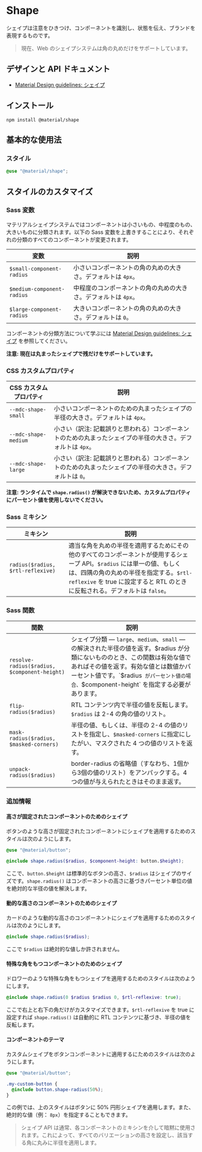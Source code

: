<!--docs:
title: "Shape"
layout: detail
section: components
excerpt: "Shapes direct attention, identify components, communicate state, and express brand."
path: /catalog/shape/
-->

# Shape

シェイプは注意をひきつけ、コンポーネントを識別し、状態を伝え、ブランドを表現するものです。

> 現在、Web のシェイプシステムは角の丸めだけをサポートしています。

## デザインと API ドキュメント

<ul class="icon-list">
  <li class="icon-list-item icon-list-item--spec">
    <a href="https://material.io/go/design-shape">Material Design guidelines: シェイプ</a>
  </li>
</ul>

## インストール

```
npm install @material/shape
```

## 基本的な使用法

### スタイル

```scss
@use "@material/shape";
```

## スタイルのカスタマイズ

### Sass 変数

マテリアルシェイプシステムではコンポーネントは小さいもの、中程度のもの、大きいものに分類されます。以下の Sass 変数を上書きすることにより、それぞれの分類のすべてのコンポーネントが変更されます。

変数 | 説明
--- | ---
`$small-component-radius` | 小さいコンポーネントの角の丸めの大きさ。デフォルトは `4px`。
`$medium-component-radius` | 中程度のコンポーネントの角の丸めの大きさ。デフォルトは `4px`。
`$large-component-radius` | 大きいコンポーネントの角の丸めの大きさ。デフォルトは `0`。

コンポーネントの分類方法について学ぶには [Material Design guidelines: シェイプ](https://material.io/go/design-shape) を参照してください。

**注意: 現在は丸まったシェイプで残だけをサポートしています。**

### CSS カスタムプロパティ

CSS カスタムプロパティ | 説明
--- | ---
`--mdc-shape-small` | 小さいコンポーネントのための丸まったシェイプの半径の大きさ。デフォルトは `4px`。
`--mdc-shape-medium` | 小さい（訳注: 記載誤りと思われる）コンポーネントのための丸まったシェイプの半径の大きさ。デフォルトは `4px`。
`--mdc-shape-large` | 小さい（訳注: 記載誤りと思われる）コンポーネントのための丸まったシェイプの半径の大きさ。デフォルトは `0`。

**注意: ランタイムで  `shape.radius()` が解決できないため、カスタムプロパティにパーセント値を使用しないでください。**

### Sass ミキシン

ミキシン | 説明
--- | ---
`radius($radius, $rtl-reflexive)` | 適当な角を丸めの半径を適用するためにその他のすべてのコンポーネントが使用するシェープ API。`$radius` には単一の値、もしくは、四隅の角の丸めの半径を指定する。`$rtl-reflexive` を true に設定すると RTL のときに反転される。デフォルトは `false`。

### Sass 関数

関数 | 説明
--- | ---
`resolve-radius($radius, $component-height)` | シェイプ分類 ― `large`、`medium`、`small` ― の解決された半径の値を返す。$radius が分類にないもののとき、この関数は有効な値であればその値を返す。有効な値とは数値かパーセント値です。`$radius` がパーセント値の場合、`$component-height` を指定する必要があります。
`flip-radius($radius)` | RTL コンテンツ内で半径の値を反転します。`$radius` は 2-4 の角の値のリスト。
`mask-radius($radius, $masked-corners)` | 半径の値、もしくは、半径の 2-4 の値のリストを指定し、`$masked-corners` に指定にしたがい、マスクされた 4 つの値のリストを返す。
`unpack-radius($radius)` | border-radius の省略値（すなわち、1個から3個の値のリスト）をアンパックする。4つの値が与えられたときはそのまま返す。

### 追加情報

#### 高さが固定されたコンポーネントのためのシェイプ

ボタンのような高さが固定されたコンポーネントにシェイプを適用するためのスタイルは次のようにします。

```scss
@use "@material/button";

@include shape.radius($radius, $component-height: button.$height);
```

ここで、`button.$height` は標準的なボタンの高さ、`$radius` はシェイプのサイズです。`shape.radius()` はコンポーネントの高さに基づきパーセント単位の値を絶対的な半径の値を解決します。

#### 動的な高さのコンポーネントのためのシェイプ

カードのような動的な高さのコンポーネントにシェイプを適用するためのスタイルは次のようにします。

```scss
@include shape.radius($radius);
```

ここで `$radius` は絶対的な値しか許されません。

#### 特殊な角をもつコンポーネントのためのシェイプ

ドロワーのような特殊な角をもつシェイプを適用するためのスタイルは次のようにします。

```scss
@include shape.radius(0 $radius $radius 0, $rtl-reflexive: true);
```

ここで右上と右下の角だけがカスタマイズできます。`$rtl-reflexive` を true に設定すれば `shape.radius()` は自動的に RTL コンテンツに基づき、半径の値を反転します。

#### コンポーネントのテーマ

カスタムシェイプをボタンコンポーネントに適用するにためのスタイルは次のようにします。

```scss
@use "@material/button";

.my-custom-button {
  @include button.shape-radius(50%);
}
```

この例では、上のスタイルはボタンに 50% 円形シェイプを適用します。また、絶対的な値（例： `8px`）を指定することもできます。

> シェイプ API は通常、各コンポーネントのミキシンを介して暗黙に使用されます。これによって、すべてのバリエーションの高さを設定し、該当する角に丸みに半径を適用します。
